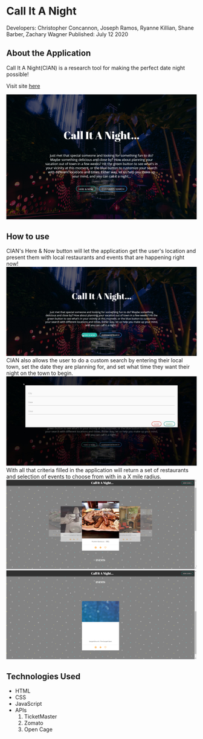 # Call It A Night
Developers: Christopher Concannon, Joseph Ramos, Ryanne Killian, Shane Barber, Zachary Wagner
Published: July 12 2020

## About the Application
Call It A Night(CIAN) is a research tool for making the perfect date night possible!

Visit site [here](https://christopherconcannon.github.io/call-it-a-night)


![](./assets/images/screenshot.png) 

## How to use
CIAN's Here & Now button will let the application get the user's location and present them with local restaurants and events that are happening right now!
![Here & Now Entry](./assets/images/HereNow.jpg)
CIAN also allows the user to do a custom search by entering their local town, set the date they are planning for, and set what time they want their night on the town to begin.
![User Entry Form](./assets/images/FormEntry.jpeg)
With all that criteria filled in the application will return a set of restaurants and selection of events to choose from with in a X mile radius.
![Restaurant Results](./assets/images/ResultRestaurant.png)
![Event Results](./assets/images/ResultEvent.png)

## Technologies Used
- HTML
- CSS
- JavaScript
- APIs
    1. TicketMaster
    2. Zomato
    3. Open Cage